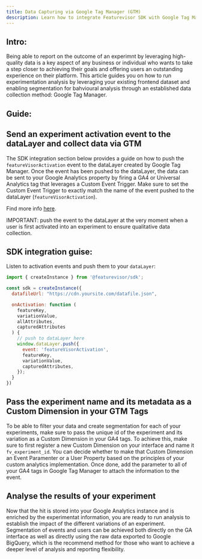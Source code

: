 ```yaml
---
title: Data Capturing via Google Tag Manager (GTM)
description: Learn how to integrate Featurevisor SDK with Google Tag Manager and enable your experimentation reporting through custom dataLayer events
---
```

## Intro:

Being able to report on the outcome of an experimnt by leveraging high-quality data is a key aspect of any business or individual who wants to take a step closer to achieving their goals and offering users an outstanding experience on their platform. This article guides you on how to run experimentation analysis by leveraging your existing frontend dataset and enabling segmentation for bahvioural analysis through an established data collection method: Google Tag Manager. 

## Guide:

## Send an experiment activation event to the dataLayer and collect data via GTM

The SDK integration section below provides a guide on how to push the `featureVisorActivation` event to the dataLayer created by Google Tag Manager. Once the event has been pushed to the dataLayer, the data can be sent to your Google Analytics property by firing a GA4 or Universal Analytics tag that leverages a Custom Event Trigger. Make sure to set the Custom Event Trigger to exactly match the name of the event pushed to the dataLayer (`featureVisorActivation`).

Find more info [here](https://support.google.com/tagmanager/answer/7679219?hl=en).

IMPORTANT: push the event to the dataLayer at the very moment when a user is first activated into an experiment to ensure qualitative data collection.
## SDK integration guise:

Listen to activation events and push them to your `dataLayer`:

```js
import { createInstance } from '@featurevisor/sdk';

const sdk = createInstance({
  datafileUrl: "https://cdn.yoursite.com/datafile.json",

  onActivation: function (
    featureKey,
    variationValue,
    allAttributes,
    capturedAttributes
  ) {
    // push to dataLayer here
    window.dataLayer.push({
      event: 'featureVisorActivation',
      featureKey,
      variationValue,
      capturedAttributes,
    });
  }
})
```

## Pass the experiment name and its metadata as a Custom Dimension in your GTM Tags

To be able to filter your data and create segmentation for each of your experiments, make sure to pass the unique id of the experiment and its variation as a Custom Dimension in your GA4 tags. To achieve this, make sure to first register a new Custom Dimension on your interface and name it `fv_experiment_id`. You can decide whether to make that Custom Dimension an Event Paramenter or a User Property based on the principles of your custom analytics implementation. Once done, add the parameter to all of your GA4 tags in Google Tag Manager to attach the information to the event.

## Analyse the results of your experiment 

Now that the hit is stored into your Google Analytics instance and is enriched by the experimentat information, you are ready to run analysis to establish the impact of the different variations of an experiment. Segmentation of events and users can be achieved both directly on the GA interface as well as directly using the raw data exported to Google BigQuery, which is the recommend method for those who want to achieve a deeper level of analysis and reporting flexibility.
